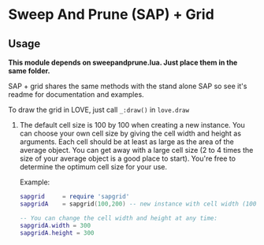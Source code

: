 # Sweep And Prune (SAP) + Grid

## Usage

**This module depends on sweepandprune.lua. Just place them in the same folder.**

SAP + grid shares the same methods with the stand alone SAP so see it's readme for documentation and examples.

To draw the grid in LOVE, just call `_:draw()` in `love.draw`

1. The default cell size is 100 by 100 when creating a new instance. You can choose your own cell size by giving the cell width and height as arguments. Each cell should be at least as large as the area of the average object. You can get away with a large cell size (2 to 4 times the size of your average object is a good place to start). You're free to determine the optimum cell size for your use.

	Example:
	
	````lua
	sapgrid		= require 'sapgrid'
	sapgridA	= sapgrid(100,200) -- new instance with cell width (100) along the x-axis and cell height (200) along the y-axis
	
	-- You can change the cell width and height at any time:
	sapgridA.width = 300
	sapgridA.height = 300
	````